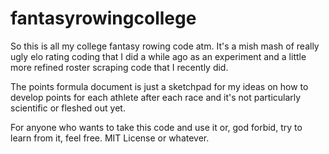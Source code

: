 # fantasyrowingcollege

So this is all my college fantasy rowing code atm. It's a mish mash of really ugly elo rating coding that I did a while ago as an experiment and a little more refined roster scraping code that I recently did.

The points formula document is just a sketchpad for my ideas on how to develop points for each athlete after each race and it's not particularly scientific or fleshed out yet.

For anyone who wants to take this code and use it or, god forbid, try to learn from it, feel free. MIT License or whatever.
